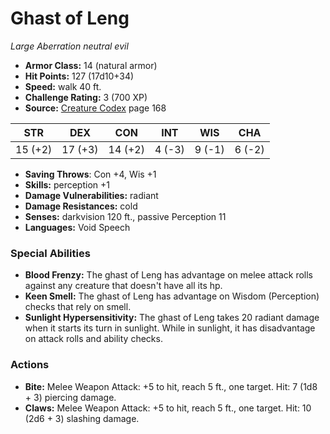 # Ghast of Leng

*Large* *Aberration* *neutral evil*

- **Armor Class:** 14 (natural armor)
- **Hit Points:** 127 (17d10+34)
- **Speed:** walk 40 ft.
- **Challenge Rating:** 3 (700 XP)
- **Source:** [Creature Codex](https://koboldpress.com/kpstore/product/creature-codex-for-5th-edition-dnd) page 168

| STR | DEX | CON | INT | WIS | CHA |
| --- | --- | --- | --- | --- | --- |
| 15 (+2) | 17 (+3) | 14 (+2) | 4 (-3) | 9 (-1) | 6 (-2) |

- **Saving Throws**: Con +4, Wis +1
- **Skills:** perception +1
- **Damage Vulnerabilities:** radiant
- **Damage Resistances:** cold
- **Senses:** darkvision 120 ft., passive Perception 11
- **Languages:** Void Speech

### Special Abilities

- **Blood Frenzy:** The ghast of Leng has advantage on melee attack rolls against any creature that doesn't have all its hp.
- **Keen Smell:** The ghast of Leng has advantage on Wisdom (Perception) checks that rely on smell.
- **Sunlight Hypersensitivity:** The ghast of Leng takes 20 radiant damage when it starts its turn in sunlight. While in sunlight, it has disadvantage on attack rolls and ability checks.

### Actions

- **Bite:** Melee Weapon Attack: +5 to hit, reach 5 ft., one target. Hit: 7 (1d8 + 3) piercing damage.
- **Claws:** Melee Weapon Attack: +5 to hit, reach 5 ft., one target. Hit: 10 (2d6 + 3) slashing damage.


